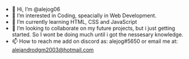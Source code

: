 - 👋 Hi, I’m @alejog06
- 👀 I’m interested in Coding, speacially in Web Development.
- 🌱 I’m currently learning HTML, CSS and JavaScript
- 💞️ I’m looking to collaborate on my future projects, but i just getting started. So I wont be doing much until i got the nessesary knowledge. 
- 📫 How to reach me add on discord as: alejog#5650 or email me at: alejandrodgm2003@hotmail.com

<!---
alejog06/alejog06 is a ✨ special ✨ repository because its `README.md` (this file) appears on your GitHub profile.
You can click the Preview link to take a look at your changes.
--->
